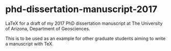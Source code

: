 # phd-dissertation-manuscript-2017
LaTeX for a draft of my 2017 PhD dissertation manuscript at The University of Arizona, Department of Geosciences.

This is to be used as an example for other graduate students aiming to write a manuscript with TeX.
